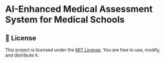 # AI-Enhanced Medical Assessment System for Medical Schools

## 📄 License
This project is licensed under the [MIT License](LICENSE). You are free to use, modify, and distribute it.
